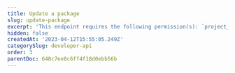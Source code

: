 ```yaml
---
title: Update a package
slug: update-package
excerpt: 'This endpoint requires the following permission(s): `project_configuration:packages:read_write`.'
hidden: false
createdAt: '2023-04-12T15:55:05.249Z'
categorySlug: developer-api
order: 3
parentDoc: 648c7ee8c6ff4f18d0ebb56b
---
```

